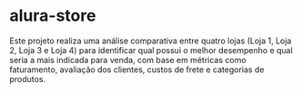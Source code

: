 # alura-store
Este projeto realiza uma análise comparativa entre quatro lojas (Loja 1, Loja 2, Loja 3 e Loja 4) para identificar qual possui o melhor desempenho e qual seria a mais indicada para venda, com base em métricas como faturamento, avaliação dos clientes, custos de frete e categorias de produtos.
